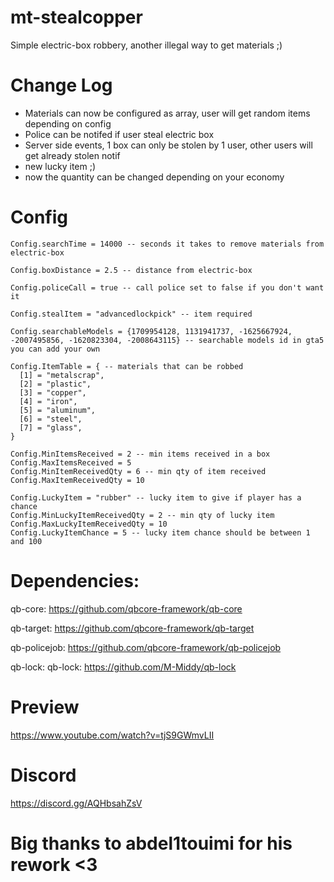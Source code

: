 # mt-stealcopper
Simple electric-box robbery, another illegal way to get materials ;)

# Change Log
- Materials can now be configured as array, user will get random items depending on config
- Police can be notifed if user steal electric box
- Server side events, 1 box can only be stolen by 1 user, other users will get already stolen notif
- new lucky item ;)
- now the quantity can be changed depending on your economy

# Config
```
Config.searchTime = 14000 -- seconds it takes to remove materials from electric-box

Config.boxDistance = 2.5 -- distance from electric-box

Config.policeCall = true -- call police set to false if you don't want it

Config.stealItem = "advancedlockpick" -- item required

Config.searchableModels = {1709954128, 1131941737, -1625667924, -2007495856, -1620823304, -2008643115} -- searchable models id in gta5 you can add your own

Config.ItemTable = { -- materials that can be robbed
  [1] = "metalscrap",
  [2] = "plastic",
  [3] = "copper",
  [4] = "iron",
  [5] = "aluminum",
  [6] = "steel",
  [7] = "glass",
}

Config.MinItemsReceived = 2 -- min items received in a box
Config.MaxItemsReceived = 5 
Config.MinItemReceivedQty = 6 -- min qty of item received
Config.MaxItemReceivedQty = 10

Config.LuckyItem = "rubber" -- lucky item to give if player has a chance
Config.MinLuckyItemReceivedQty = 2 -- min qty of lucky item
Config.MaxLuckyItemReceivedQty = 10
Config.LuckyItemChance = 5 -- lucky item chance should be between 1 and 100
```


# Dependencies:
qb-core: https://github.com/qbcore-framework/qb-core

qb-target: https://github.com/qbcore-framework/qb-target

qb-policejob: https://github.com/qbcore-framework/qb-policejob

qb-lock: qb-lock: https://github.com/M-Middy/qb-lock

# Preview
https://www.youtube.com/watch?v=tjS9GWmvLII

# Discord
https://discord.gg/AQHbsahZsV 

# Big thanks to abdel1touimi for his rework <3
